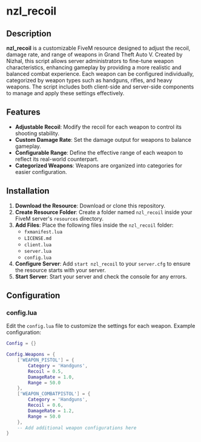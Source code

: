 # nzl_recoil

## Description

**nzl_recoil** is a customizable FiveM resource designed to adjust the recoil, damage rate, and range of weapons in Grand Theft Auto V. Created by Nizhal, this script allows server administrators to fine-tune weapon characteristics, enhancing gameplay by providing a more realistic and balanced combat experience. Each weapon can be configured individually, categorized by weapon types such as handguns, rifles, and heavy weapons. The script includes both client-side and server-side components to manage and apply these settings effectively.

## Features

- **Adjustable Recoil**: Modify the recoil for each weapon to control its shooting stability.
- **Custom Damage Rate**: Set the damage output for weapons to balance gameplay.
- **Configurable Range**: Define the effective range of each weapon to reflect its real-world counterpart.
- **Categorized Weapons**: Weapons are organized into categories for easier configuration.

## Installation

1. **Download the Resource**: Download or clone this repository.
2. **Create Resource Folder**: Create a folder named `nzl_recoil` inside your FiveM server's `resources` directory.
3. **Add Files**: Place the following files inside the `nzl_recoil` folder:
    - `fxmanifest.lua`
    - `LICENSE.md`
    - `client.lua`
    - `server.lua`
    - `config.lua`
4. **Configure Server**: Add `start nzl_recoil` to your `server.cfg` to ensure the resource starts with your server.
5. **Start Server**: Start your server and check the console for any errors.

## Configuration

### config.lua

Edit the `config.lua` file to customize the settings for each weapon. Example configuration:

```lua
Config = {}

Config.Weapons = {
    ['WEAPON_PISTOL'] = {
        Category = 'Handguns',
        Recoil = 0.5,
        DamageRate = 1.0,
        Range = 50.0
    },
    ['WEAPON_COMBATPISTOL'] = {
        Category = 'Handguns',
        Recoil = 0.6,
        DamageRate = 1.2,
        Range = 50.0
    },
    -- Add additional weapon configurations here
}
